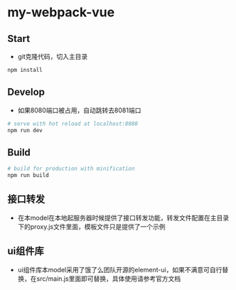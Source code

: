 # my-webpack-vue


## Start

 - git克隆代码，切入主目录

``` bash
npm install
```

## Develop
 - 如果8080端口被占用，自动跳转去8081端口

``` bash
# serve with hot reload at localhost:8080
npm run dev
```

## Build

``` bash
# build for production with minification
npm run build
```

## 接口转发
 - 在本model在本地起服务器时候提供了接口转发功能，转发文件配置在主目录下的proxy.js文件里面，模板文件只是提供了一个示例

## ui组件库
 - ui组件库本model采用了饿了么团队开源的element-ui，如果不满意可自行替换，在src/main.js里面即可替换，具体使用请参考官方文档
